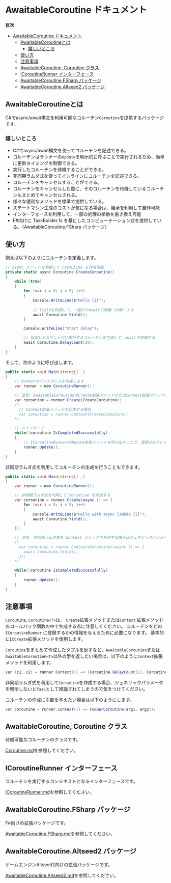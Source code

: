 # AwaitableCoroutine ドキュメント


**目次**
- [AwaitableCoroutine ドキュメント](#awaitablecoroutine-ドキュメント)
  - [AwaitableCoroutineとは](#awaitablecoroutineとは)
    - [嬉しいところ](#嬉しいところ)
  - [使い方](#使い方)
  - [注意事項](#注意事項)
  - [AwaitableCoroutine, Coroutine<T> クラス](#awaitablecoroutine-coroutinet-クラス)
  - [ICoroutineRunner インターフェース](#icoroutinerunner-インターフェース)
  - [AwaitableCoroutine.FSharp パッケージ](#awaitablecoroutinefsharp-パッケージ)
  - [AwaitableCoroutine.Altseed2 パッケージ](#awaitablecoroutinealtseed2-パッケージ)


## AwaitableCoroutineとは

C#でasync/await構文を利用可能なコルーチン`Coroutine`を提供するパッケージです。

### 嬉しいところ

* C#でasync/await構文を使ってコルーチンを記述できる。
* コルーチンはランナーの`Update`を明示的に呼ぶことで実行されるため、簡単に更新タイミングを制御できる。
* 実行したコルーチンを待機することができる。
* 非同期ラムダ式を使ってインラインにコルーチンを記述できる。
* コルーチンをキャンセルすることができる。
* コルーチンをキャンセルした際に、そのコルーチンを待機しているコルーチンもまとめてキャンセルされる。
* 様々な便利なメソッドを標準で提供している。
* ステートマシン生成のコストが気になる場合は、継承を利用して自作可能
* インターフェースを利用して、一部の処理の挙動を書き換え可能
* F#向けに TaskBuilder.fs を基にしたコンピューテーション式を提供している。（AwaitableCoroutine.FSharp パッケージ）

## 使い方

例えば以下のようにコルーチンを定義します。

```csharp
// async メソッドを利用して Coroutine を作成可能
private static async Coroutine CreateCoroutine()
{
    while (true)
    {
        for (var i = 0; i < 5; i++)
        {
            Console.WriteLine($"Hello {i}");
            
            // Yieldを利用して、一度だけawaitで待機（中断）する
            await Coroutine.Yield();
        }

        Console.WriteLine("Start delay");

        // 指定したカウントだけ実行するコルーチンを生成して、awaitで待機する
        await Coroutine.DelayCount(10);
    }
}
```

そして、次のように呼び出します。

```csharp
public static void Main(string[] _)
{
    // Runnerのインスタンスを作成します
    var runner = new CoroutineRunner();

    // 注意: AwaitableCoroutineはCreate拡張メソッドまたはContext拡張メソッドに渡すコールバック内で作成する必要があります
    var coroutine = runner.Create(CreateCoroutine);
    /*
      // Context拡張メソッドを利用する場合
      var coroutine = runner.Context(CreateCoroutine);
    */

    // メインループ
    while(!coroutine.IsCompletedSuccessfully)
    {
        // ICoroutineRunnerのUpdate拡張メソッドを呼び出すことで、登録されているコルーチンを次に進めます
        runner.Update();
    }
}
```

非同期ラムダ式を利用してコルーチンの生成を行うこともできます。

```csharp
public static void Main(string[] _)
{
    var runner = new CoroutineRunner();

    // 非同期ラムダ式を利用して`Coroutine`を作成する
    var coroutine = runner.Create(async () => {
        for (var i = 0; i < 5; i++)
        {
            Console.WriteLine($"Hello with async lambda {i}");
            await Coroutine.Yield();
        }
    });

    // 注意: 非同期ラムダ式を`Context`メソッドで利用する場合はジェネリックパラメータの明示的な宣言が必要です
    /*
      var coroutine = runner.Context<Coroutine>(async () => {
        await Coroutine.Yield();
      });
    */

    while(!coroutine.IsCompletedSuccessfully)
    {
        runner.Update();
    }
}
```

## 注意事項

`Coroutine`, `Coroutine<T>`は、 `Create`拡張メソッドまたは`Context` 拡張メソッドのコールバック関数の中で生成する点に注意してください。
コルーチンをどの `ICoroutineRunner` に登録するかの情報を与えるために必要になります。
基本的には`Create`拡張メソッドを使用します。

`Coroutine`をまとめて作成したタプルを返すなど、`AwaitableCoroutien`または`AwaitableCoroutien<T>`以外の型を返したい場合は、以下のように`Context`拡張メソッドを利用します。

```csharp
var (c1, c2) = runner.Context(() => (Coroutine.DelayCount(1), Coroutine.DelayCount(1)));
```

非同期ラムダ式を利用して`Coroutine`を作成する場合、ジェネリックパラメータを明示しないと`Task`として推論されてしまうので気をつけてください。

コルーチンの作成に引数を与えたい場合は以下のようにします。

```csharp
var coroutine = runner.Context(() => FooBarCoroutine(arg1, arg2));
```

## AwaitableCoroutine, Coroutine<T> クラス

待機可能なコルーチンのクラスです。

[Coroutine.md](Coroutine.md)を参照してください。

## ICoroutineRunner インターフェース

コルーチンを実行するコンテキストとなるインターフェースです。

[ICoroutineRunner.md](ICoroutineRunner.md)を参照してください。

## AwaitableCoroutine.FSharp パッケージ

F#向けの拡張パッケージです。

[AwaitableCoroutine.FSharp.md](AwaitableCoroutine.FSharp.md)を参照してください。

## AwaitableCoroutine.Altseed2 パッケージ

ゲームエンジンAltseed2向けの拡張パッケージです。

[AwaitableCoroutine.Altseed2.md](AwaitableCoroutine.Altseed2.md)を参照してください。
